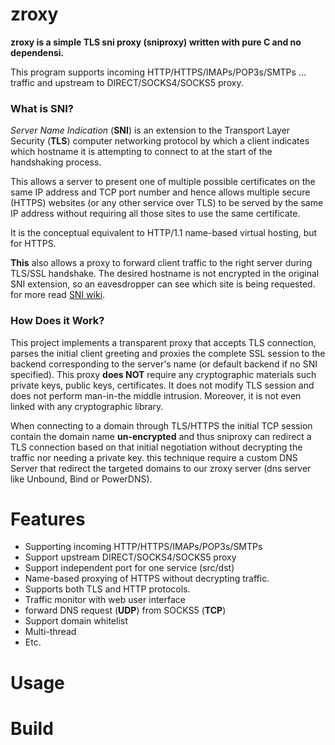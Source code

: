 
# zroxy

**zroxy is a simple TLS sni proxy (sniproxy) written with pure C and no dependensi.**

This program supports incoming HTTP/HTTPS/IMAPs/POP3s/SMTPs … traffic and upstream to DIRECT/SOCKS4/SOCKS5 proxy.

  
### What is SNI?
*Server Name Indication* (**SNI**) is an extension to the Transport Layer Security (**TLS**) computer networking protocol by which a client indicates which hostname it is attempting to connect to at the start of the handshaking process.

This allows a server to present one of multiple possible certificates on the same IP address and TCP port number and hence allows multiple secure (HTTPS) websites (or any other service over TLS) to be served by the same IP address without requiring all those sites to use the same certificate.

It is the conceptual equivalent to HTTP/1.1 name-based virtual hosting, but for HTTPS.

**This** also allows a proxy to forward client traffic to the right server during TLS/SSL handshake. The desired hostname is not encrypted in the original SNI extension, so an eavesdropper can see which site is being requested.
for more read [SNI wiki](https://en.wikipedia.org/wiki/Server_Name_Indication).

  
### How Does it Work?
This project implements a transparent proxy that accepts TLS connection, parses the initial client greeting and proxies the complete SSL session to the backend corresponding to the server's name (or default backend if no SNI specified). This proxy **does NOT** require any cryptographic materials such private keys, public keys, certificates. It does not modify TLS session and does not perform man-in-the middle intrusion. Moreover, it is not even linked with any cryptographic library.

When connecting to a domain through TLS/HTTPS the initial TCP session contain the domain name **un-encrypted** and thus sniproxy can redirect a TLS connection based on that initial negotiation without decrypting the traffic nor needing a private key. this technique require a custom DNS Server that redirect the targeted domains to our zroxy server (dns server like Unbound, Bind or PowerDNS).


#  Features
- Supporting incoming HTTP/HTTPS/IMAPs/POP3s/SMTPs
- Support upstream DIRECT/SOCKS4/SOCKS5 proxy
- Support independent port for one service (src/dst)
- Name-based proxying of HTTPS without decrypting traffic.
- Supports both TLS and HTTP protocols.
- Traffic monitor with web user interface
- forward DNS request (**UDP**) from SOCKS5 (**TCP**)
- Support domain whitelist
- Multi-thread
- Etc.

#  Usage
#  Build
